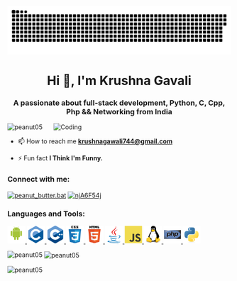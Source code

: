 <!--![MasterHead](https://1.bp.blogspot.com/-7A4WynwLsMw/XbBpCXG8fHI/AAAAAAAAMt4/uOa1bpLskYgrwGbllhSu2SDj_Mig8SXJQCLcBGAsYHQ/s1600/2000_600px.gif) -->
<a href=#><img src="Contri.svg"></a>
<h1 align="center">Hi 👋, I'm Krushna Gavali</h1>
<h3 align="center">A passionate about full-stack development, Python, C, Cpp, Php && Networking from India</h3>
<img align="right" alt="Coding" width="400" src="https://i.pinimg.com/originals/41/7e/be/417ebee986aec41629278b1e04cfbfe9.gif">

<p align="left"> <img src="https://komarev.com/ghpvc/?username=peanut05&label=Profile%20views&color=0e75b6&style=flat" alt="peanut05" /> </p>

- 📫 How to reach me **krushnagawali744@gmail.com**

- ⚡ Fun fact **I Think I'm Funny.**

<h3 align="left">Connect with me:</h3>
<p align="left">
<a href="https://instagram.com/peanut_butter.bat" target="blank"><img align="center" src="https://raw.githubusercontent.com/rahuldkjain/github-profile-readme-generator/master/src/images/icons/Social/instagram.svg" alt="peanut_butter.bat" height="30" width="40" /></a>
<a href="https://discord.gg/njA6F54j" target="blank"><img align="center" src="https://raw.githubusercontent.com/rahuldkjain/github-profile-readme-generator/master/src/images/icons/Social/discord.svg" alt="njA6F54j" height="30" width="40" /></a>
</p>

<h3 align="left">Languages and Tools:</h3>
<p align="left"> <a href="https://developer.android.com" target="_blank" rel="noreferrer"> <img src="https://raw.githubusercontent.com/devicons/devicon/master/icons/android/android-original-wordmark.svg" alt="android" width="40" height="40"/> </a> <a href="https://www.cprogramming.com/" target="_blank" rel="noreferrer"> <img src="https://raw.githubusercontent.com/devicons/devicon/master/icons/c/c-original.svg" alt="c" width="40" height="40"/> </a> <a href="https://www.w3schools.com/cpp/" target="_blank" rel="noreferrer"> <img src="https://raw.githubusercontent.com/devicons/devicon/master/icons/cplusplus/cplusplus-original.svg" alt="cplusplus" width="40" height="40"/> </a> <a href="https://www.w3schools.com/css/" target="_blank" rel="noreferrer"> <img src="https://raw.githubusercontent.com/devicons/devicon/master/icons/css3/css3-original-wordmark.svg" alt="css3" width="40" height="40"/> </a> <a href="https://www.w3.org/html/" target="_blank" rel="noreferrer"> <img src="https://raw.githubusercontent.com/devicons/devicon/master/icons/html5/html5-original-wordmark.svg" alt="html5" width="40" height="40"/> </a> <a href="https://www.java.com" target="_blank" rel="noreferrer"> <img src="https://raw.githubusercontent.com/devicons/devicon/master/icons/java/java-original.svg" alt="java" width="40" height="40"/> </a> <a href="https://developer.mozilla.org/en-US/docs/Web/JavaScript" target="_blank" rel="noreferrer"> <img src="https://raw.githubusercontent.com/devicons/devicon/master/icons/javascript/javascript-original.svg" alt="javascript" width="40" height="40"/> </a> <a href="https://www.linux.org/" target="_blank" rel="noreferrer"> <img src="https://raw.githubusercontent.com/devicons/devicon/master/icons/linux/linux-original.svg" alt="linux" width="40" height="40"/> </a> <a href="https://www.php.net" target="_blank" rel="noreferrer"> <img src="https://raw.githubusercontent.com/devicons/devicon/master/icons/php/php-original.svg" alt="php" width="40" height="40"/> </a> <a href="https://www.python.org" target="_blank" rel="noreferrer"> <img src="https://raw.githubusercontent.com/devicons/devicon/master/icons/python/python-original.svg" alt="python" width="40" height="40"/> </a> </p>

<p><img align="left" src="https://github-readme-stats.vercel.app/api/top-langs?username=peanut05&show_icons=true&locale=en&layout=compact" alt="peanut05" /></p>

<p>&nbsp;<img align="center" src="https://github-readme-stats.vercel.app/api?username=peanut05&show_icons=true&locale=en" alt="peanut05" /></p>

<p><img align="center" src="https://github-readme-streak-stats.herokuapp.com/?user=peanut05&" alt="peanut05" /></p>
